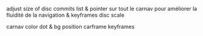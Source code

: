 adjust size of disc commits list & pointer sur tout le carnav pour améliorer la fluidité de la navigation & keyframes disc scale

carnav color dot & bg position carframe keyframes
